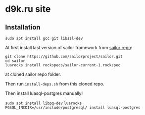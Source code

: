 # d9k.ru site

## Installation

    sudo apt install gcc git libssl-dev

At first install last version of sailor framework from [sailor repo](https://github.com/sailorproject/sailor):

    git clone https://github.com/sailorproject/sailor.git
    cd sailor
    luarocks install rockspecs/sailor-current-1.rockspec

at cloned sailor repo folder.

Then run `install-deps.sh` from this cloned repo.

Then install luasql-postgres manually!

`sudo apt install libpq-dev`
`luarocks PGSQL_INCDIR=/usr/include/postgresql/ install luasql-postgres`
